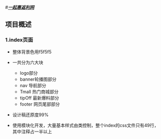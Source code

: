 
#[***一起惠返利网***](https://yan7.github.io/webMobile/)

## 项目概述

### 1.index页面

- 整体背景色用f5f5f5
- 一共分为六大块
	+ logo部分
	+ banner轮播图部分
	+ nav 导航部分
	+ Tmall 热门商城部分
	+ tipOff 最新爆料部分
	+ footer 网页尾部部分
- 设计稿还原度99%

- 使用模块化开发，大量基本样式由类控制，整个index的css文件只有49行，其中注释占一半以上

